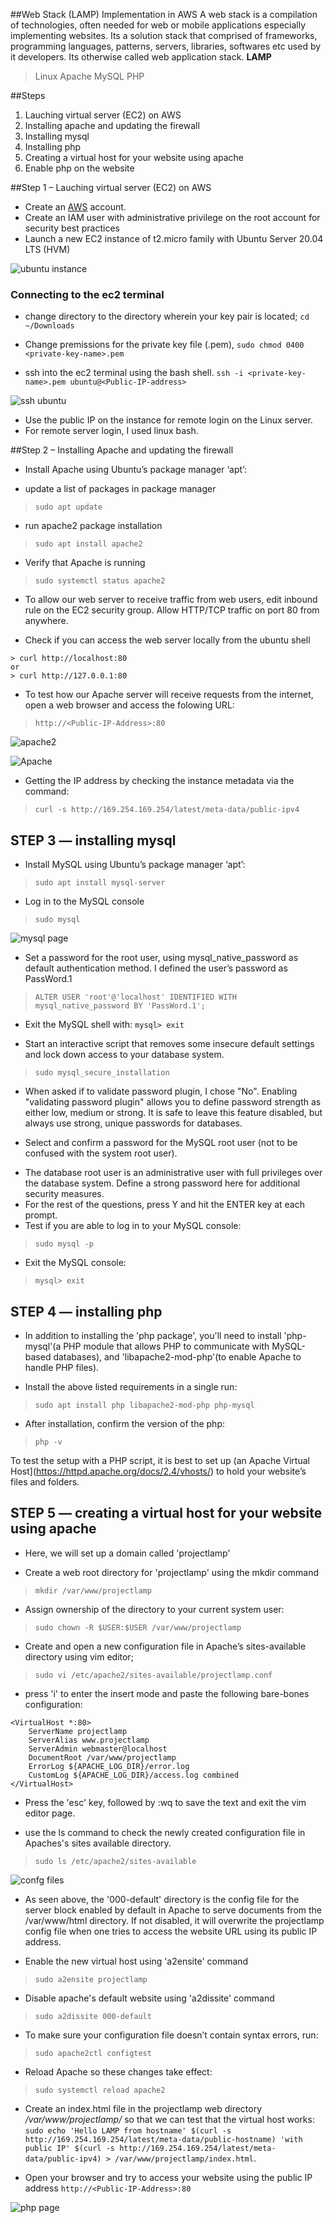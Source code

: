 ##Web Stack (LAMP) Implementation in AWS
A web stack is a compilation of technologies, often needed for web or mobile  applications especially implementing websites. Its a solution stack that comprised of frameworks, programming languages, patterns, servers, libraries, softwares etc used by it developers. Its otherwise called web application stack.
**LAMP**
>Linux
>Apache
>MySQL
>PHP

##Steps
1. Lauching virtual server (EC2) on AWS 
2. Installing apache and updating the firewall
3. Installing mysql
4. Installing php
5. Creating a virtual host for your website using apache
6. Enable php on the website

##Step 1 – Lauching virtual server (EC2) on AWS 
* Create an [AWS](https://aws.amazon.com) account.
* Create an IAM user with administrative privilege on the root account for security best practices
* Launch a new EC2 instance of t2.micro family with Ubuntu Server 20.04 LTS (HVM)

![ubuntu instance](https://user-images.githubusercontent.com/114786664/193413174-37e7eea8-90cf-4ef4-a9c5-c45821b82057.png)

### Connecting to the ec2 terminal
* change directory to the directory wherein your key pair is located;
` cd ~/Downloads `

* Change premissions for the private key file (.pem),
` sudo chmod 0400 <private-key-name>.pem `

* ssh into the ec2 terminal using the bash shell.
` ssh -i <private-key-name>.pem ubuntu@<Public-IP-address> `

![ssh ubuntu](https://user-images.githubusercontent.com/114786664/193413334-9650025a-0e8b-435c-bce4-544cc1e2a169.png)

* Use the public IP on the instance for remote login on the Linux server.
* For remote server login, I used linux bash.

##Step 2 – Installing Apache and updating the firewall

* Install Apache using Ubuntu’s package manager ‘apt’:

- update a list of packages in package manager
>` sudo apt update `
- run apache2 package installation
>` sudo apt install apache2 `
- Verify that Apache is running
>` sudo systemctl status apache2 `
* To allow our web server to receive traffic from web users, edit inbound rule on the EC2 security group. Allow HTTP/TCP traffic on port 80 from anywhere.

* Check if you can access the web server locally from the ubuntu shell
```
> curl http://localhost:80
or
> curl http://127.0.0.1:80
```
* To test how our Apache server will receive requests from the internet, open a web browser and access the folowing URL:
>` http://<Public-IP-Address>:80 `

![apache2](https://user-images.githubusercontent.com/114786664/193413427-55ec9813-e513-4bd4-9f4b-cdcbc87312cd.png)

![Apache](https://user-images.githubusercontent.com/114786664/193413454-e733b819-debe-4f6a-b32c-ae9f871335e4.png)


* Getting the IP address by checking the instance metadata via the command:
>` curl -s http://169.254.169.254/latest/meta-data/public-ipv4 `

## STEP 3 — installing mysql

* Install MySQL using Ubuntu’s package manager ‘apt’:
>` sudo apt install mysql-server `
- Log in to the MySQL console
>` sudo mysql `

![mysql page](https://user-images.githubusercontent.com/114786664/193413511-ee018e5e-2a50-4e0d-8f39-b6fa5f4f38a3.png)

* Set a password for the root user, using mysql_native_password as default authentication method. I defined the user’s password as PassWord.1
>` ALTER USER 'root'@'localhost' IDENTIFIED WITH mysql_native_password BY 'PassWord.1'; `
- Exit the MySQL shell with: ` mysql> exit `

* Start an interactive script that removes some insecure default settings and lock down access to your database system.
>` sudo mysql_secure_installation `
- When asked if to validate password plugin, I chose "No". Enabling "validating password plugin" allows you to define password strength as either low, medium or strong. It is safe to leave this feature disabled, but always use strong, unique passwords for databases.

* Select and confirm a password for the MySQL root user (not to be confused with the system root user).
- The database root user is an administrative user with full privileges over the database system. Define a strong password here for additional security measures.
- For the rest of the questions, press Y and hit the ENTER key at each prompt.
- Test if you are able to log in to your MySQL console: 
>` sudo mysql -p `
- Exit the MySQL console: 
>` mysql> exit `

## STEP 4 — installing php

- In addition to installing the 'php package', you'll need to install 'php-mysql'(a PHP module that allows PHP to communicate with MySQL-based databases), and 'libapache2-mod-php'(to enable Apache to handle PHP files).
* Install the above listed requirements in a single run:
>` sudo apt install php libapache2-mod-php php-mysql `
- After installation, confirm the version of the php: 
>` php -v `

To test the setup with a PHP script, it is best to set up (an Apache Virtual Host](https://httpd.apache.org/docs/2.4/vhosts/) to hold your website’s files and folders.

## STEP 5 — creating a virtual host for your website using apache
- Here, we will set up a domain called 'projectlamp'
* Create a web root directory for 'projectlamp' using the mkdir command
>` mkdir /var/www/projectlamp `

* Assign ownership of the directory to your current system user:
>` sudo chown -R $USER:$USER /var/www/projectlamp `

* Create and open a new configuration file in Apache’s sites-available directory using vim editor;
>` sudo vi /etc/apache2/sites-available/projectlamp.conf `

- press 'i' to enter the insert mode and paste the following bare-bones configuration:

```
<VirtualHost *:80>
    ServerName projectlamp
    ServerAlias www.projectlamp 
    ServerAdmin webmaster@localhost
    DocumentRoot /var/www/projectlamp
    ErrorLog ${APACHE_LOG_DIR}/error.log
    CustomLog ${APACHE_LOG_DIR}/access.log combined
</VirtualHost>
```
- Press the 'esc' key, followed by :wq to save the text and exit the vim editor page.

* use the ls command to check the newly created configuration file in Apaches's sites available directory.
>` sudo ls /etc/apache2/sites-available `

![confg files](https://user-images.githubusercontent.com/114786664/193413623-1908ee15-f946-41f7-a668-88903373894f.png)


- As seen above, the '000-default' directory is the config file for the server block enabled by default in Apache to serve documents from the /var/www/html directory. If not disabled, it will overwrite the projectlamp config file when one tries to access the website URL using its public IP address. 

* Enable the new virtual host using 'a2ensite' command
>` sudo a2ensite projectlamp `

* Disable apache's default website using 'a2dissite' command
>` sudo a2dissite 000-default `

* To make sure your configuration file doesn’t contain syntax errors, run:
>` sudo apache2ctl configtest `

* Reload Apache so these changes take effect:
>` sudo systemctl reload apache2 `

* Create an index.html file in the projectlamp web directory */var/www/projectlamp/* so that we can test that the virtual host works:
` sudo echo 'Hello LAMP from hostname' $(curl -s http://169.254.169.254/latest/meta-data/public-hostname) 'with public IP' $(curl -s http://169.254.169.254/latest/meta-data/public-ipv4) > /var/www/projectlamp/index.html `.
- Open your browser and try to access your website using the public IP address
` http://<Public-IP-Address>:80 `

![php page](https://user-images.githubusercontent.com/114786664/193413752-eba18906-ec7d-47ea-8369-6766a4d3439b.png)
